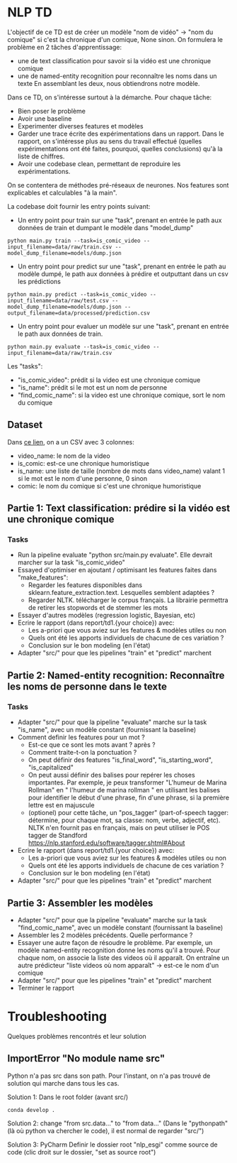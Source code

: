 # NLP TD

L'objectif de ce TD est de créer un modèle "nom de vidéo" -> "nom du comique" si c'est la chronique d'un comique, None sinon. On formulera le problème en 2 tâches d'apprentissage:
- une de text classification pour savoir si la vidéo est une chronique comique
- une de named-entity recognition pour reconnaître les noms dans un texte
En assemblant les deux, nous obtiendrons notre modèle.

Dans ce TD, on s'intéresse surtout à la démarche. Pour chaque tâche:
- Bien poser le problème
- Avoir une baseline
- Experimenter diverses features et modèles
- Garder une trace écrite des expérimentations dans un rapport. Dans le rapport, on s'intéresse plus au sens du travail effectué (quelles expérimentations ont été faites, pourquoi, quelles conclusions) qu'à la liste de chiffres.
- Avoir une codebase clean, permettant de reproduire les expérimentations.

On se contentera de méthodes pré-réseaux de neurones. Nos features sont explicables et calculables "à la main".

La codebase doit fournir les entry points suivant:
- Un entry point pour train sur une "task", prenant en entrée le path aux données de train et dumpant le modèle dans "model_dump" 
```
python main.py train --task=is_comic_video --input_filename=data/raw/train.csv --model_dump_filename=models/dump.json
```
- Un entry point pour predict sur une "task", prenant en entrée le path au modèle dumpé, le path aux données à prédire et outputtant dans un csv les prédictions
```
python main.py predict --task=is_comic_video --input_filename=data/raw/test.csv --model_dump_filename=models/dump.json --output_filename=data/processed/prediction.csv
```
- Un entry point pour evaluer un modèle sur une "task", prenant en entrée le path aux données de train.
```
python main.py evaluate --task=is_comic_video --input_filename=data/raw/train.csv
```

Les "tasks":
- "is_comic_video": prédit si la video est une chronique comique
- "is_name": prédit si le mot est un nom de personne
- "find_comic_name": si la video est une chronique comique, sort le nom du comique

## Dataset

Dans [ce lien](https://docs.google.com/spreadsheets/d/1x6MITsoffSq7Hs3mDIe1YLVvpvUdcsdUBnfWYgieH7A/edit?usp=sharing), on a un CSV avec 3 colonnes:
- video_name: le nom de la video
- is_comic: est-ce une chronique humoristique
- is_name: une liste de taille (nombre de mots dans video_name) valant 1 si le mot est le nom d'une personne, 0 sinon
- comic: le nom du comique si c'est une chronique humoristique

## Partie 1: Text classification: prédire si la vidéo est une chronique comique

### Tasks

- Run la pipeline evaluate "python src/main.py evaluate". Elle devrait marcher sur la task "is_comic_video"
- Essayed d'optimiser en ajoutant / optimisant les features faites dans "make_features":
    - Regarder les features disponibles dans sklearn.feature_extraction.text. Lesquelles semblent adaptées ?
    - Regarder NLTK. télécharger le corpus français. La librairie permettra de retirer les stopwords et de stemmer les mots
- Essayer d'autres modèles (regression logistic, Bayesian, etc)
- Ecrire le rapport (dans report/td1.{your choice}) avec:
   - Les a-priori que vous aviez sur les features & modèles utiles ou non
   - Quels ont été les apports individuels de chacune de ces variation ?
   - Conclusion sur le bon modeling (en l'état)
- Adapter "src/" pour que les pipelines "train" et "predict" marchent

## Partie 2: Named-entity recognition: Reconnaître les noms de personne dans le texte

### Tasks

- Adapter "src/" pour que la pipeline "evaluate" marche sur la task "is_name", avec un modèle constant (fournissant la baseline)
- Comment definir les features pour un mot ?
    - Est-ce que ce sont les mots avant ? après ?
    - Comment traite-t-on la ponctuation ?
    - On peut définir des features "is_final_word", "is_starting_word", "is_capitalized"
    - On peut aussi définir des balises pour repérer les choses importantes. Par exemple, je peux transformer "L'humeur de Marina Rollman" en "<START> <MAJ> l'humeur de <MAJ> marina <MAJ>rollman <END>" en utilisant les balises <START> pour identifier le début d'une phrase, <END> fin d'une phrase, <MAJ> si la première lettre est en majuscule
    - (optionel) pour cette tâche, un "pos_tagger" (part-of-speech tagger: détermine, pour chaque mot, sa classe: nom, verbe, adjectif, etc). NLTK n'en fournit pas en français, mais on peut utiliser le POS tagger de Standford https://nlp.stanford.edu/software/tagger.shtml#About
- Ecrire le rapport (dans report/td1.{your choice}) avec:
   - Les a-priori que vous aviez sur les features & modèles utiles ou non
   - Quels ont été les apports individuels de chacune de ces variation ?
   - Conclusion sur le bon modeling (en l'état)
- Adapter "src/" pour que les pipelines "train" et "predict" marchent

## Partie 3: Assembler les modèles

- Adapter "src/" pour que la pipeline "evaluate" marche sur la task "find_comic_name", avec un modèle constant (fournissant la baseline)
- Assembler les 2 modèles précédents. Quelle performance ?
- Essayer une autre façon de résoudre le problème. Par exemple, un modèle named-entity recognition donne les noms qu'il a trouvé. Pour chaque nom, on associe la liste des videos où il apparaît. On entraîne un autre prédicteur "liste videos où nom apparaît" -> est-ce le nom d'un comique
- Adapter "src/" pour que les pipelines "train" et "predict" marchent
- Terminer le rapport

# Troubleshooting

Quelques problèmes rencontrés et leur solution

## ImportError "No module name src"

Python n'a pas src dans son path.
Pour l'instant, on n'a pas trouvé de solution  qui marche dans tous les cas.

Solution 1:
Dans le root folder (avant src/)
```
conda develop .
```

Solution 2: change "from src.data..." to "from data..."
(Dans le "pythonpath" (là où python va chercher le code), il est normal de regarder "src/")

Solution 3: PyCharm
Definir le dossier root "nlp_esgi" comme source de code (clic droit sur le dossier, "set as source root")
